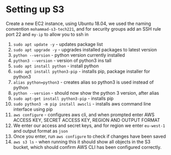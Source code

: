 # Setting up S3
Create a new EC2 instance, using Ubuntu 18.04, we used the naming convention `mohammad-s3-tech221`, and for security groups
add an SSH rule port 22 and `my-ip` to allow you to ssh in

1.   `sudo apt update -y` - updates package list
2.   `sudo apt upgrade -y` - upgrades installed packages to latest version
3.   `python --version` - python version currently installed
4.   `python3 --version` - version of python3 ins tall
5.   `sudo apt install python` - install python
6.   `sudo apt install python3-pip` - installs pip, package installer for python3
7.   `alias python=python3` - creates alias so python3 is used instead of python 
8.  `python --version` - should now show the python 3 version, after alias
9.  `sudo apt-get install python3-pip` - installs pip
10.  `sudo python3 -m pip install awscli` - installs aws command line interface using pip
11.  `aws configure` - configures aws cli, and when prompted enter AWS ACCESS KEY, SECRET ACCESS KEY, REGION AND OUTPUT FORMAT
12.  We enter our access and secret keys, and for region we enter `eu-west-1` and output format as `json`
13.  Once you enter, run `aws configure` to check if changes have been saved
14.  `aws s3 ls` - when running this it should show all objects in the S3 bucket, which should confirm AWS CLI has been configured correctly.
